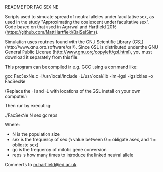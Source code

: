 README FOR FAC SEX NE

Scripts used to simulate spread of neutral alleles under facultative sex, as used in the study "Approximating the coalescent under facultative sex". Code based on that used in Agrawal and Hartfield 2016 (https://github.com/MattHartfield/BalSelSims).

Simulation uses routines found with the GNU Scientific Library (GSL) (http://www.gnu.org/software/gsl/). Since GSL is distributed under the GNU General Public License (http://www.gnu.org/copyleft/gpl.html), you must download it separately from this file.

This program can be compiled in e.g. GCC using a command like:

gcc FacSexNe.c -I/usr/local/include -L/usr/local/lib -lm -lgsl -lgslcblas -o FacSexNe

(Replace the -I and -L with locations of the GSL install on your own computer.)

Then run by executing:

./FacSexNe N sex gc reps

Where:

- N is the population size
- sex is the frequency of sex (a value between 0 = obligate asex, and 1 = obligate sex)
- gc is the frequency of mitotic gene conversion
- reps is how many times to introduce the linked neutral allele

Comments to m.hartfield@ed.ac.uk.

